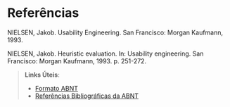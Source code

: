# Referências
<p> NIELSEN, Jakob. Usability Engineering. San Francisco: Morgan Kaufmann, 1993.</p>
<p> NIELSEN, Jakob. Heuristic evaluation. In: Usability engineering. San Francisco: Morgan Kaufmann, 1993. p. 251-272.</p>


> **Links Úteis**:
> - [Formato ABNT](https://www.normastecnicas.com/abnt/trabalhos-academicos/referencias/)
> - [Referências Bibliográficas da ABNT](https://comunidade.rockcontent.com/referencia-bibliografica-abnt/)
